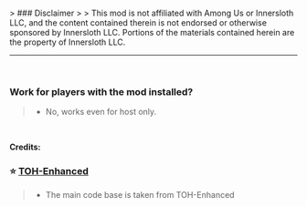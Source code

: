 <br>
> ### Disclaimer
>
> This mod is not affiliated with Among Us or Innersloth LLC, and the content contained therein is not endorsed or otherwise sponsored by Innersloth LLC. Portions of the materials contained herein are the property of Innersloth LLC.
<br>

---

<br>

### **Work for players with the mod installed?**
> 
> - No, works even for host only.
>

<br>

**Credits:**
### :star: [TOH-Enhanced](https://github.com/0xDrMoe/TownofHost-Enhanced/) 
> 
> - The main code base is taken from TOH-Enhanced
>

